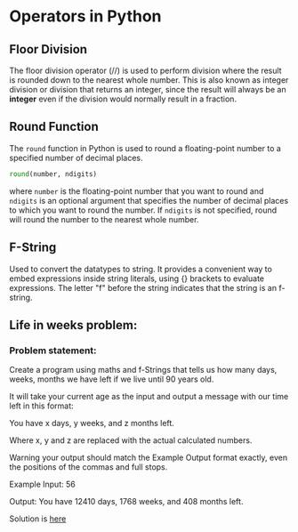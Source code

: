 # Operators in Python

## Floor Division
The floor division operator (//) is used to perform division where the result is rounded 
down to the nearest whole number. This is also known as integer division or division that
returns an integer, since the result will always be an **integer** even if the division would
normally result in a fraction.

## Round Function
The `round` function in Python is used to round a floating-point number to a specified number of 
decimal places.

```python
round(number, ndigits)
```

where `number` is the floating-point number that you want to round and `ndigits` is an optional argument 
that specifies the number of decimal places to which you want to round the number. 
If `ndigits` is not specified, round will round the number to the nearest whole number.

## F-String
Used to convert the datatypes to string. It provides a convenient way to embed 
expressions inside string literals, using {} brackets to evaluate expressions. 
The letter "f" before the string indicates that the string is an f-string.

## Life in weeks problem:

### Problem statement:
Create a program using maths and f-Strings that tells us how many days, weeks, months we have left if we live until 
90 years old.

It will take your current age as the input and output a message with our time left in this format:

You have x days, y weeks, and z months left.

Where x, y and z are replaced with the actual calculated numbers.

Warning your output should match the Example Output format exactly, even the positions of the commas and full stops.

Example Input:
56

Output: You have 12410 days, 1768 weeks, and 408 months left.

Solution is [here](./3.life_in_weeks.py)